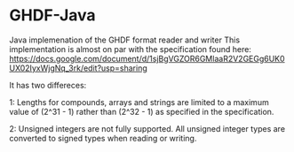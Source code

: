 # GHDF-Java
 Java implemenation of the GHDF format reader and writer
This implementation is almost on par with the specification found here: https://docs.google.com/document/d/1sjBgVGZOR6GMlaaR2V2GEGg6UK0UX02IyxWjgNq_3rk/edit?usp=sharing

It has two differeces: 

1: Lengths for compounds, arrays and strings are limited to a maximum value of (2^31 - 1) rather than (2^32 - 1) as specified in the specification. 

2: Unsigned integers are not fully supported. All unsigned integer types are converted to signed types when reading or writing.
